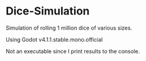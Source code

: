 # Dice-Simulation
Simulation of rolling 1 million dice of various sizes.

Using Godot v4.1.1.stable.mono.official

Not an executable since I print results to the console.
